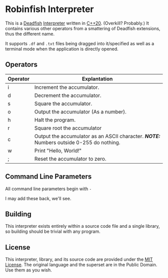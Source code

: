 # Robinfish Interpreter
This is a [Deadfish](https://esolangs.org/wiki/Deadfish) [Interpreter](https://www.geeksforgeeks.org/introduction-to-interpreters/) written in [C++20](https://en.cppreference.com/w/cpp/20). (Overkill? Probably.) It contains various other operators from a smattering of Deadfish extensions, thus the different name.

It supports ``.df`` and ``.txt`` files being dragged into it/specified as well as a terminal mode when the application is directly opened.

## Operators

| Operator | Explantation                                                                          |
| -------- | ------------------------------------------------------------------------------------- |
| i        | Increment the accumulator.                                                            |
| d        | Decrement the accumulator.                                                            |
| s        | Square the accumulator.                                                               |
| o        | Output the accumulator (As a number).                                                 |
| h        | Halt the program.                                                                     |
| r        | Square root the accumulator                                                           |
| c        | Output the accumulator as an ASCII character. _**NOTE:**_ Numbers outside 0-255 do nothing. |
| w        | Print "Hello, World!"                                                                 |
| ;        | Reset the accumulator to zero.                                                        |

## Command Line Parameters
All command line parameters begin with ``-``

I may add these back, we'll see.

## Building
This interpreter exists entirely within a source code file and a single library, so building should be trivial with any program.

## License
This interpreter, library, and its source code are provided under the [MIT License](https://en.wikipedia.org/wiki/MIT_License). The original language and the superset are in the Public Domain. Use them as you wish.
